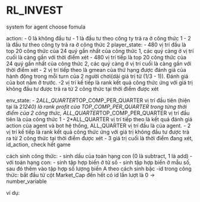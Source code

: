 # RL_INVEST
 system for agent choose fomula

action: - 0 là không đầu tư
        - 1 là đầu tư theo công ty trả ra ở công thức 1
        - 2 là đầu tư theo công ty trả ra ở công thức 2
player_state:
        - 480 vị trí đầu là top 20 công thức của 24 quý gần nhất của công thức 1, các quý càng ở vị trí cuối là càng gần với thời điểm xét
        - 480 vị trí tiếp là top 20 công thức của 24 quý gần nhất của công thức 2, các quý càng ở vị trí cuối là càng gần với thời điểm xét
        - 2 vị trí tiếp theo là gmean của thứ hạng được đánh giá của hành động trong mỗi turn của 2 người chơi(dải giá trị từ (1/3 - 1)). Đánh giá của bot nằm ở trước.
        -2 vị trí kế tiếp là rank kết quả công thức ứng với giá trị không đầu tư được trả ra từ 2 công thức tại thời điểm được xét

env_state:
        - 2*ALL_QUARTER*TOP_COMP_PER_QUARTER vị trí đầu tiên (hiện tại là 2*1240) là rank profit của TOP_COMP_PER_QUARTER trong từng thời điểm của 2 công thức, ALL_QUARTER*TOP_COMP_PER_QUARTER vị trí đầu tiên là của công thức 1
        - 2*ALL_QUARTER vị trí tiếp theo là kết quả đánh giá action của agent và bot hệ thống, ALL_QUARTER vị trí đầu là của agent.
        - 2 vị trí kế tiếp là rank kết quả công thức ứng với giá trị không đầu tư được trả ra từ 2 công thức tại thời điểm được xét
        - 3 giá trị cuối là thời điểm đang xét, id_action, check hết game

cách sinh công thức:
        - sinh dấu của toán hạng con (0 là subtract, 1 là add)
        - với toán hạng con: 
                - sinh tập hợp biến ở tử số
                - sinh tập hợp biến ở mẫu số, sau đó thêm vào tập hợp số lượng biến A theo cách sinh bậc
        -id trong công thức:
        bắt đầu từ cột Market_Cap đến hết có id lần lượt là 0 -> number_variable 

ví dụ:  

